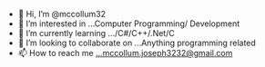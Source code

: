 - 👋 Hi, I’m @mccollum32
- 👀 I’m interested in ...Computer Programming/ Development
- 🌱 I’m currently learning .../C#/C++/.Net/C
- 💞️ I’m looking to collaborate on ...Anything programming related
- 📫 How to reach me ...mccollum.joseph3232@gmail.com

<!---
mccollum32/mccollum32 is a ✨ special ✨ repository because its `README.md` (this file) appears on your GitHub profile.
You can click the Preview link to take a look at your changes.
--->
